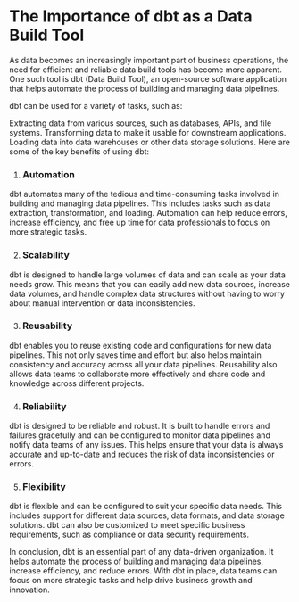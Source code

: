# The Importance of dbt as a Data Build Tool

As data becomes an increasingly important part of business operations, the need for efficient and reliable data build tools has become more apparent. One such tool is dbt (Data Build Tool), an open-source software application that helps automate the process of building and managing data pipelines.

dbt can be used for a variety of tasks, such as:

Extracting data from various sources, such as databases, APIs, and file systems.
Transforming data to make it usable for downstream applications.
Loading data into data warehouses or other data storage solutions.
Here are some of the key benefits of using dbt:

1. ### Automation
dbt automates many of the tedious and time-consuming tasks involved in building and managing data pipelines. This includes tasks such as data extraction, transformation, and loading. Automation can help reduce errors, increase efficiency, and free up time for data professionals to focus on more strategic tasks.

2. ### Scalability
dbt is designed to handle large volumes of data and can scale as your data needs grow. This means that you can easily add new data sources, increase data volumes, and handle complex data structures without having to worry about manual intervention or data inconsistencies.

3. ### Reusability
dbt enables you to reuse existing code and configurations for new data pipelines. This not only saves time and effort but also helps maintain consistency and accuracy across all your data pipelines. Reusability also allows data teams to collaborate more effectively and share code and knowledge across different projects.

4. ### Reliability
dbt is designed to be reliable and robust. It is built to handle errors and failures gracefully and can be configured to monitor data pipelines and notify data teams of any issues. This helps ensure that your data is always accurate and up-to-date and reduces the risk of data inconsistencies or errors.

5. ### Flexibility
dbt is flexible and can be configured to suit your specific data needs. This includes support for different data sources, data formats, and data storage solutions. dbt can also be customized to meet specific business requirements, such as compliance or data security requirements.

In conclusion, dbt is an essential part of any data-driven organization. It helps automate the process of building and managing data pipelines, increase efficiency, and reduce errors. With dbt in place, data teams can focus on more strategic tasks and help drive business growth and innovation.





